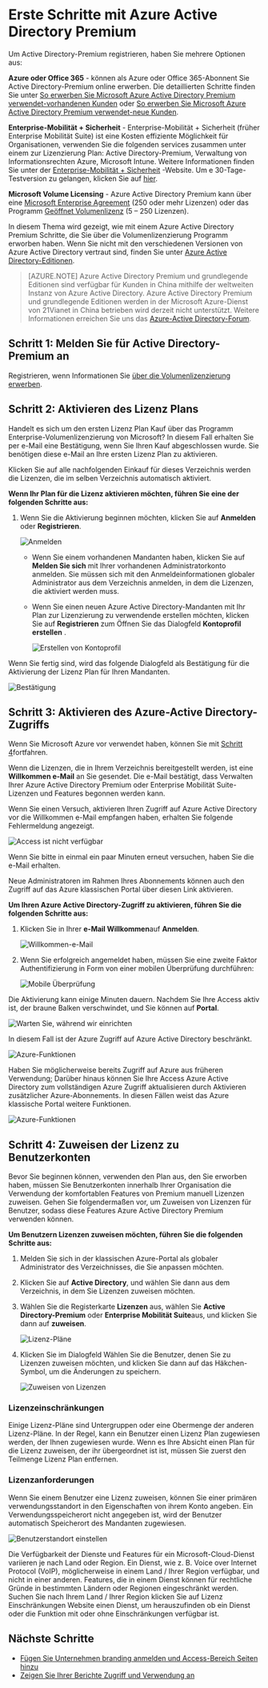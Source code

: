 <properties
    pageTitle="Erste Schritte mit Azure Active Directory Premium"
    description="Ein Thema, das Registrieren für Azure Active Directory Premium Edition über die Volume Licensing-Website erläutert."
    services="active-directory"
    documentationCenter=""
    authors="markusvi"
    manager="femila" 
    editor=""/>

<tags
    ms.service="active-directory"
    ms.workload="infrastructure-services"
    ms.tgt_pltfrm="na"
    ms.devlang="na"
    ms.topic="get-started-article"
    ms.date="08/16/2016"
    ms.author="markvi"/>

# <a name="getting-started-with-azure-active-directory-premium"></a>Erste Schritte mit Azure Active Directory Premium


Um Active Directory-Premium registrieren, haben Sie mehrere Optionen aus: 

**Azure oder Office 365** - können als Azure oder Office 365-Abonnent Sie Active Directory-Premium online erwerben. Die detaillierten Schritte finden Sie unter [So erwerben Sie Microsoft Azure Active Directory Premium verwendet-vorhandenen Kunden](https://channel9.msdn.com/Series/Azure-Active-Directory-Videos-Demos/How-to-Purchase-Azure-Active-Directory-Premium-Existing-Customer) oder [So erwerben Sie Microsoft Azure Active Directory Premium verwendet-neue Kunden](https://channel9.msdn.com/Series/Azure-Active-Directory-Videos-Demos/How-to-Purchase-Azure-Active-Directory-Premium-New-Customers).  

**Enterprise-Mobilität + Sicherheit** - Enterprise-Mobilität + Sicherheit (früher Enterprise Mobilität Suite) ist eine Kosten effiziente Möglichkeit für Organisationen, verwenden Sie die folgenden services zusammen unter einem zur Lizenzierung Plan: Active Directory-Premium, Verwaltung von Informationsrechten Azure, Microsoft Intune. Weitere Informationen finden Sie unter der [Enterprise-Mobilität + Sicherheit](https://www.microsoft.com/en-us/server-cloud/enterprise-mobility/overview.aspx) -Website. Um e 30-Tage-Testversion zu gelangen, klicken Sie auf [hier](https://portal.office.com/Signup/Signup.aspx?OfferId=2E63A04D-BE0B-4A0F-A8CF-407C1C299221&dl=EMS&ali=1#0).


**Microsoft Volume Licensing** - Azure Active Directory Premium kann über eine [Microsoft Enterprise Agreement](https://www.microsoft.com/en-us/licensing/licensing-programs/enterprise.aspx) (250 oder mehr Lizenzen) oder das Programm [Geöffnet Volumenlizenz](https://www.microsoft.com/en-us/licensing/licensing-programs/open-license.aspx) (5 – 250 Lizenzen).


In diesem Thema wird gezeigt, wie mit einem Azure Active Directory Premium Schritte, die Sie über die Volumenlizenzierung Programm erworben haben. Wenn Sie nicht mit den verschiedenen Versionen von Azure Active Directory vertraut sind, finden Sie unter [Azure Active Directory-Editionen](active-directory-editions.md).  

> [AZURE.NOTE]
Azure Active Directory Premium und grundlegende Editionen sind verfügbar für Kunden in China mithilfe der weltweiten Instanz von Azure Active Directory. Azure Active Directory Premium und grundlegende Editionen werden in der Microsoft Azure-Dienst von 21Vianet in China betrieben wird derzeit nicht unterstützt. Weitere Informationen erreichen Sie uns das [Azure-Active Directory-Forum](https://feedback.azure.com/forums/169401-azure-active-directory/).




## <a name="step-1-sign-up-for-active-directory-premium"></a>Schritt 1: Melden Sie für Active Directory-Premium an

Registrieren, wenn Informationen Sie [über die Volumenlizenzierung erwerben](http://www.microsoft.com/en-us/licensing/how-to-buy/how-to-buy.aspx).



## <a name="step-2-activate-your-license-plan"></a>Schritt 2: Aktivieren des Lizenz Plans

Handelt es sich um den ersten Lizenz Plan Kauf über das Programm Enterprise-Volumenlizenzierung von Microsoft?
In diesem Fall erhalten Sie per e-Mail eine Bestätigung, wenn Sie Ihren Kauf abgeschlossen wurde.
Sie benötigen diese e-Mail an Ihre ersten Lizenz Plan zu aktivieren.

Klicken Sie auf alle nachfolgenden Einkauf für dieses Verzeichnis werden die Lizenzen, die im selben Verzeichnis automatisch aktiviert.



**Wenn Ihr Plan für die Lizenz aktivieren möchten, führen Sie eine der folgenden Schritte aus:**


1. Wenn Sie die Aktivierung beginnen möchten, klicken Sie auf **Anmelden** oder **Registrieren**.

    ![Anmelden][1]



    - Wenn Sie einem vorhandenen Mandanten haben, klicken Sie auf **Melden Sie sich** mit Ihrer vorhandenen Administratorkonto anmelden. Sie müssen sich mit den Anmeldeinformationen globaler Administrator aus dem Verzeichnis anmelden, in dem die Lizenzen, die aktiviert werden muss.

    - Wenn Sie einen neuen Azure Active Directory-Mandanten mit Ihr Plan zur Lizenzierung zu verwendende erstellen möchten, klicken Sie auf **Registrieren** zum Öffnen Sie das Dialogfeld **Kontoprofil erstellen** .

        ![Erstellen von Kontoprofil][2]

Wenn Sie fertig sind, wird das folgende Dialogfeld als Bestätigung für die Aktivierung der Lizenz Plan für Ihren Mandanten.

![Bestätigung][3]

## <a name="step-3-activate-your-azure-active-directory-access"></a>Schritt 3: Aktivieren des Azure-Active Directory-Zugriffs

Wenn Sie Microsoft Azure vor verwendet haben, können Sie mit [Schritt 4](#step-4-assign-license-to-user-accounts)fortfahren. 

Wenn die Lizenzen, die in Ihrem Verzeichnis bereitgestellt werden, ist eine **Willkommen e-Mail** an Sie gesendet. Die e-Mail bestätigt, dass Verwalten Ihrer Azure Active Directory Premium oder Enterprise Mobilität Suite-Lizenzen und Features begonnen werden kann. 

Wenn Sie einen Versuch, aktivieren Ihren Zugriff auf Azure Active Directory vor die Willkommen e-Mail empfangen haben, erhalten Sie folgende Fehlermeldung angezeigt. 

![Access ist nicht verfügbar][9]

Wenn Sie bitte in einmal ein paar Minuten erneut versuchen, haben Sie die e-Mail erhalten.

Neue Administratoren im Rahmen Ihres Abonnements können auch den Zugriff auf das Azure klassischen Portal über diesen Link aktivieren.






**Um Ihren Azure Active Directory-Zugriff zu aktivieren, führen Sie die folgenden Schritte aus:**

1. Klicken Sie in Ihrer **e-Mail Willkommen**auf **Anmelden**. 
    
    ![Willkommen-e-Mail][4]

2. Wenn Sie erfolgreich angemeldet haben, müssen Sie eine zweite Faktor Authentifizierung in Form von einer mobilen Überprüfung durchführen:

    ![Mobile Überprüfung][5]

Die Aktivierung kann einige Minuten dauern. Nachdem Sie Ihre Access aktiv ist, der braune Balken verschwindet, und Sie können auf **Portal**.

![Warten Sie, während wir einrichten][6]

In diesem Fall ist der Azure Zugriff auf Azure Active Directory beschränkt.

![Azure-Funktionen][7]

Haben Sie möglicherweise bereits Zugriff auf Azure aus früheren Verwendung; Darüber hinaus können Sie Ihre Access Azure Active Directory zum vollständigen Azure Zugriff aktualisieren durch Aktivieren zusätzlicher Azure-Abonnements. In diesen Fällen weist das Azure klassische Portal weitere Funktionen.

![Azure-Funktionen][8]



## <a name="step-4-assign-license-to-user-accounts"></a>Schritt 4: Zuweisen der Lizenz zu Benutzerkonten

Bevor Sie beginnen können, verwenden den Plan aus, den Sie erworben haben, müssen Sie Benutzerkonten innerhalb Ihrer Organisation die Verwendung der komfortablen Features von Premium manuell Lizenzen zuweisen. Gehen Sie folgendermaßen vor, um Zuweisen von Lizenzen für Benutzer, sodass diese Features Azure Active Directory Premium verwenden können.

**Um Benutzern Lizenzen zuweisen möchten, führen Sie die folgenden Schritte aus:**

1. Melden Sie sich in der klassischen Azure-Portal als globaler Administrator des Verzeichnisses, die Sie anpassen möchten.
2. Klicken Sie auf **Active Directory**, und wählen Sie dann aus dem Verzeichnis, in dem Sie Lizenzen zuweisen möchten.
3. Wählen Sie die Registerkarte **Lizenzen** aus, wählen Sie **Active Directory-Premium** oder **Enterprise Mobilität Suite**aus, und klicken Sie dann auf **zuweisen**.

    ![Lizenz-Pläne][10]

4. Klicken Sie im Dialogfeld Wählen Sie die Benutzer, denen Sie zu Lizenzen zuweisen möchten, und klicken Sie dann auf das Häkchen-Symbol, um die Änderungen zu speichern.

    ![Zuweisen von Lizenzen][11]

### <a name="license-restrictions"></a>Lizenzeinschränkungen

Einige Lizenz-Pläne sind Untergruppen oder eine Obermenge der anderen Lizenz-Pläne. In der Regel, kann ein Benutzer einen Lizenz Plan zugewiesen werden, der Ihnen zugewiesen wurde. Wenn es Ihre Absicht einen Plan für die Lizenz zuweisen, der ihr übergeordnet ist ist, müssen Sie zuerst den Teilmenge Lizenz Plan entfernen.

### <a name="license-requirements"></a>Lizenzanforderungen

Wenn Sie einem Benutzer eine Lizenz zuweisen, können Sie einer primären verwendungsstandort in den Eigenschaften von ihrem Konto angeben. Ein Verwendungsspeicherort nicht angegeben ist, wird der Benutzer automatisch Speicherort des Mandanten zugewiesen.

![Benutzerstandort einstellen][12]

Die Verfügbarkeit der Dienste und Features für ein Microsoft-Cloud-Dienst variieren je nach Land oder Region. Ein Dienst, wie z. B. Voice over Internet Protocol (VoIP), möglicherweise in einem Land / Ihrer Region verfügbar, und nicht in einer anderen. Features, die in einem Dienst können für rechtliche Gründe in bestimmten Ländern oder Regionen eingeschränkt werden. Suchen Sie nach Ihrem Land / Ihrer Region klicken Sie auf Lizenz Einschränkungen Website einen Dienst, um herauszufinden ob ein Dienst oder die Funktion mit oder ohne Einschränkungen verfügbar ist.

## <a name="whats-next"></a>Nächste Schritte

- [Fügen Sie Unternehmen branding anmelden und Access-Bereich Seiten hinzu](active-directory-add-company-branding.md)
- [Zeigen Sie Ihrer Berichte Zugriff und Verwendung an](active-directory-view-access-usage-reports.md)

<!--Image references-->
[1]: ./media/active-directory-get-started-premium/MOLSEmail.png
[2]: ./media/active-directory-get-started-premium/MOLSAccountProfile.png
[3]: ./media/active-directory-get-started-premium/MOLSThankYou.png
[4]: ./media/active-directory-get-started-premium/AADEmail.png
[5]: ./media/active-directory-get-started-premium/SignUppage.png
[6]: ./media/active-directory-get-started-premium/Subscriptionspage.png
[7]: ./media/active-directory-get-started-premium/Premiuminportal.png
[8]: ./media/active-directory-get-started-premium/Premiuminportal_large.png
[9]: ./media/active-directory-get-started-premium/Signuppage_oops.png
[10]: ./media/active-directory-get-started-premium/contosolicenseplan.png
[11]: ./media/active-directory-get-started-premium/Assignlicensespicker.png
[12]: ./media/active-directory-get-started-premium/Usagelocation.png

